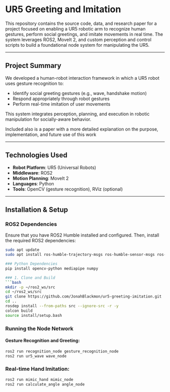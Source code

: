 # UR5 Greeting and Imitation

This repository contains the source code, data, and research paper for a project focused on enabling a UR5 robotic arm to recognize human gestures, perform social greetings, and imitate movements in real time. The system leverages ROS2, MoveIt 2, and custom perception and control scripts to build a foundational node system for manipulating the UR5.

---

## Project Summary

We developed a human-robot interaction framework in which a UR5 robot uses gesture recognition to:
- Identify social greeting gestures (e.g., wave, handshake motion)
- Respond appropriately through robot gestures
- Perform real-time imitation of user movements

This system integrates perception, planning, and execution in robotic manipulation for socially-aware behavior.

Included also is a paper with a more detailed explanation on the purpose, implementation, and future use of this work

---

## Technologies Used

- **Robot Platform**: UR5 (Universal Robots)
- **Middleware**: ROS2
- **Motion Planning**: MoveIt 2
- **Languages**: Python
- **Tools**: OpenCV (gesture recognition), RViz (optional)

---

## Installation & Setup

### ROS2 Dependencies
Ensure that you have ROS2 Humble installed and configured. Then, install the required ROS2 dependencies:

```bash
sudo apt update
sudo apt install ros-humble-trajectory-msgs ros-humble-sensor-msgs ros-humble-std-msgs ros-humble-builtin-interfaces ros-humble-cv-bridge

### Python Dependencies
pip install opencv-python mediapipe numpy

### 1. Clone and Build
```bash
mkdir -p ~/ros2_ws/src
cd ~/ros2_ws/src
git clone https://github.com/JonahBlackmon/ur5-greeting-imitation.git
cd ..
rosdep install --from-paths src --ignore-src -r -y
colcon build
source install/setup.bash
```
### Running the Node Network
#### Gesture Recognition and Greeting:
```bash
ros2 run recognition_node gesture_recognition_node
ros2 run ur5_wave wave_node
```
### Real-time Hand Imitation:
```bash
ros2 run mimic_hand mimic_node
ros2 run calculate_angle angle_node
```


